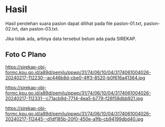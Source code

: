 # Hasil

Hasil perolehan suara paslon dapat dilihat pada file paslon-01.txt, paslon-02.txt, dan paslon-03.txt.

Jika tidak ada, artinya data tersebut belum ada pada SIREKAP.

## Foto C Plano

https://sirekap-obj-formc.kpu.go.id/a89d/pemilu/ppwp/31/74/06/10/04/3174061004026-20240217-112230--ac446b8d-cbe0-4ff3-8520-b0f616a41364.jpg

https://sirekap-obj-formc.kpu.go.id/a89d/pemilu/ppwp/31/74/06/10/04/3174061004026-20240217-112331--c71acb9d-7714-4ea5-b779-f26f58dbb921.jpg

https://sirekap-obj-formc.kpu.go.id/a89d/pemilu/ppwp/31/74/06/10/04/3174061004026-20240217-112445--d1df185b-20f0-450e-a1fb-cb94199dbd40.jpg

